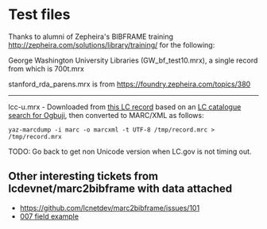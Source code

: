 # Test files

Thanks to alumni of Zepheira's BIBFRAME training <http://zepheira.com/solutions/library/training/> for the following:

George Washington University Libraries (GW_bf_test10.mrx), a single record from which is 700t.mrx

stanford_rda_parens.mrx is from https://foundry.zepheira.com/topics/380

----

lcc-u.mrx - Downloaded from [this LC record](http://catalog2.loc.gov/cgi-bin/Pwebrecon.cgi?v1=1&ti=1,1&Search_Arg=ogbuji&Search_Code=GKEY%5E%2A&CNT=100&type=quick&PID=oYjcPLW0bI3X2GzwJr6jJF3VSR9&SEQ=20141018081442&SID=1) based on an [LC catalogue search for Ogbuji](http://catalog2.loc.gov/cgi-bin/Pwebrecon.cgi?DB=local&Search_Arg=ogbuji&Search_Code=GKEY%5E*&CNT=100&hist=1&type=quick), then converted to MARC/XML as follows:

    yaz-marcdump -i marc -o marcxml -t UTF-8 /tmp/record.mrc > /tmp/record.mrx

TODO: Go back to get non Unicode version when LC.gov is not timing out.

## Other interesting tickets from lcdevnet/marc2bibframe with data attached

 * https://github.com/lcnetdev/marc2bibframe/issues/101
 * [007 field example](https://github.com/lcnetdev/marc2bibframe/issues/91)

